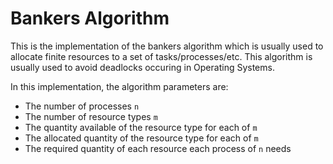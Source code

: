 # Bankers Algorithm
This is the implementation of the bankers algorithm which is usually used to allocate finite resources to a set of tasks/processes/etc. This algorithm is usually used to avoid deadlocks occuring in Operating Systems.

In this implementation, the algorithm parameters are:
- The number of processes `n`
- The number of resource types `m`
- The quantity available of the resource type for each of `m`
- The allocated quantity of the resource type for each of `m`
- The required quantity of each resource each process of `n` needs
